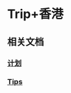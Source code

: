 # Trip+香港
## 相关文档 
### [计划](https://kdocs.cn/l/chuk7hkMLze5)
### [Tips](https://kdocs.cn/l/ccri4UM03wrW)
